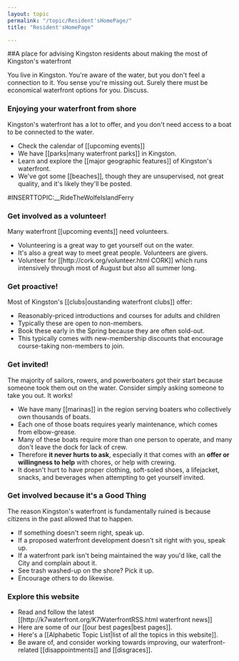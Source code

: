 ```yaml
---
layout: topic
permalink: "/topic/Resident'sHomePage/"
title: "Resident'sHomePage"

---
```


##A place for advising Kingston residents about making the most of Kingston's waterfront
<div class="context">
You live in Kingston.  You're aware of the water, but you don't feel a connection to it.  You sense you're missing out.
Surely there must be economical waterfront options for you. Discuss.
</div>
<h3>Enjoying your waterfront from shore</h3>
Kingston's waterfront has a lot to offer, and you don't need access to a boat to be connected to the water.
<ul>
<li> Check the calendar of [[upcoming events]]
<li> We have [[parks|many waterfront parks]] in Kingston.
<li> Learn and explore the [[major geographic features]] of Kingston's waterfront.
<li> We've got some [[beaches]], though they are unsupervised, not great quality, and it's likely they'll be posted.
</ul>
#INSERTTOPIC:__RideTheWolfeIslandFerry

<h3>Get involved as a volunteer!</h3>
Many waterfront [[upcoming events]] need volunteers.
  <ul>
  <li> Volunteering is a great way to get yourself out on the water.
  <li> It's also a great way to meet great people.  Volunteers are givers.
  <li> Volunteer for [[http://cork.org/volunteer.html CORK]] which runs intensively through most of August but also all summer long.
  </ul>

<h3>Get proactive!</h3>
Most of Kingston's [[clubs|oustanding waterfront clubs]] offer:
  <ul>
  <li> Reasonably-priced introductions and courses for adults and children
  <li> Typically these are open to non-members.
  <li> Book these early in the Spring because they are often sold-out.
  <li> This typically comes with new-membership discounts that encourage course-taking non-members to join.
  </ul>

<h3>Get invited!</h3>
The majority of sailors, rowers, and powerboaters got their start because someone took them out on the water.  Consider simply asking someone to take you out.  It works!
<ul>
<li> We have many [[marinas]] in the region serving boaters who collectively own thousands of boats.
<li> Each one of those boats requires yearly maintenance, which comes from elbow-grease.
<li> Many of these boats require more than one person to operate, and many don't leave the dock for lack of crew.
<li> Therefore <strong>it never hurts to ask</strong>, especially it that comes with an <strong>offer or willingness to help</strong> with chores, or help with crewing.
<li> It doesn't hurt to have proper clothing, soft-soled shoes, a lifejacket, snacks, and beverages when attempting to get yourself invited.
</ul>

<h3>Get involved because it's a Good Thing</h3>
The reason Kingston's waterfront is fundamentally ruined is because citizens in the past allowed that to happen.
<ul>
<li> If something doesn't seem right, speak up.
<li> If a proposed waterfront development doesn't sit right with you, speak up.
<li> If a waterfront park isn't being maintained the way you'd like, call the City and complain about it.
<li> See trash washed-up on the shore?  Pick it up.
<li> Encourage others to do likewise.
</ul>

<h3>Explore this website</h3>
<ul>
<li> Read and follow the latest [[http://k7waterfront.org/K7WaterfrontRSS.html waterfront news]]
<li> Here are some of our [[our best pages|best pages]].
<li> Here's a [[Alphabetic Topic List|list of all the topics in this website]].
<li> Be aware of, and consider working towards improving, our waterfront-related [[disappointments]] and [[disgraces]].
</ul>


